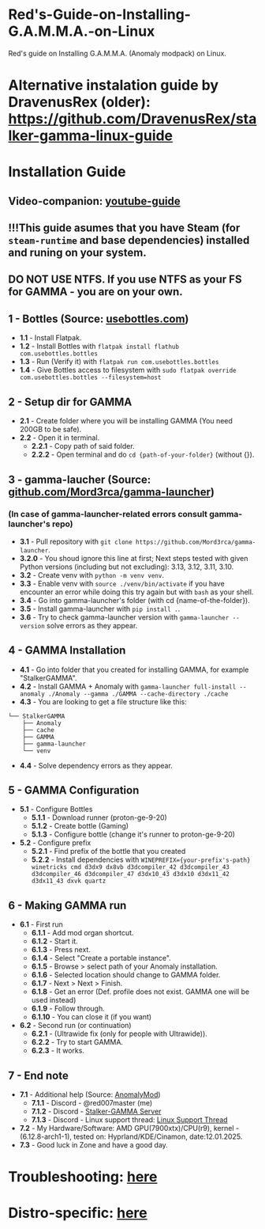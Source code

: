 # Red's-Guide-on-Installing-G.A.M.M.A.-on-Linux
Red's guide on Installing G.A.M.M.A. (Anomaly modpack) on Linux.

# Alternative instalation guide by DravenusRex (older): https://github.com/DravenusRex/stalker-gamma-linux-guide

# Installation Guide

## Video-companion: [youtube-guide](https://youtu.be/luAceiXojiU?si=3LdfAVYyoU9-OS7-)

## !!!This guide asumes that you have Steam (for `steam-runtime` and base dependencies) installed and runing on your system.
## DO NOT USE NTFS. If you use NTFS as your FS for GAMMA - you are on your own.

## 1 - Bottles (Source: [usebottles.com](https://usebottles.com))
- **1.1** - Install Flatpak.
- **1.2** - Install Bottles with `flatpak install flathub com.usebottles.bottles`
- **1.3** - Run (Verify it) with `flatpak run com.usebottles.bottles`
- **1.4** - Give Bottles access to filesystem with `sudo flatpak override com.usebottles.bottles --filesystem=host`

## 2 - Setup dir for GAMMA
- **2.1** - Create folder where you will be installing GAMMA (You need 200GB to be safe).
- **2.2** - Open it in terminal.
    - **2.2.1** - Copy path of said folder.
    - **2.2.2** - Open terminal and do `cd {path-of-your-folder}` (without {}).

## 3 - gamma-laucher (Source: [github.com/Mord3rca/gamma-launcher](https://github.com/Mord3rca/gamma-launcher))
### (In case of gamma-launcher-related errors consult gamma-launcher's repo)
- **3.1** - Pull repository with `git clone https://github.com/Mord3rca/gamma-launcher`.
- **3.2.0** - You shoud ignore this line at first; Next steps tested with given Python versions (including but not excluding): 3.13, 3.12, 3.11, 3.10.
- **3.2** - Create venv with `python -m venv venv`.
- **3.3** - Enable venv with `source ./venv/bin/activate` if you have encounter an error while doing this try again but with `bash` as your shell.
- **3.4** - Go into gamma-launcher's folder (with cd {name-of-the-folder}).
- **3.5** - Install gamma-launcher with `pip install .`.
- **3.6** - Try to check gamma-launcher version with `gamma-launcher --version` solve errors as they appear.

## 4 - GAMMA Installation
- **4.1** - Go into folder that you created for installing GAMMA, for example "StalkerGAMMA".
- **4.2** - Install GAMMA + Anomaly with `gamma-launcher full-install --anomaly ./Anomaly --gamma ./GAMMA --cache-directory ./cache`
- **4.3** - You are looking to get a file structure like this:
```
└── StalkerGAMMA
    ├── Anomaly
    ├── cache
    ├── GAMMA
    ├── gamma-launcher
    └── venv
```
- **4.4** - Solve dependency errors as they appear.

## 5 - GAMMA Configuration
- **5.1** - Configure Bottles
    - **5.1.1** - Download runner (proton-ge-9-20)
    - **5.1.2** - Create bottle (Gaming)
    - **5.1.3** - Configure bottle (change it's runner to proton-ge-9-20)
- **5.2** - Configure prefix
    - **5.2.1** - Find prefix of the bottle that you created
    - **5.2.2** - Install dependencies with `WINEPREFIX={your-prefix's-path} winetricks cmd d3dx9 dx8vb d3dcompiler_42 d3dcompiler_43 d3dcompiler_46 d3dcompiler_47 d3dx10_43 d3dx10 d3dx11_42 d3dx11_43 dxvk quartz`

## 6 - Making GAMMA run
- **6.1** - First run
    - **6.1.1** - Add mod organ shortcut.
    - **6.1.2** - Start it.
    - **6.1.3** - Press next.
    - **6.1.4** - Select "Create a portable instance".
    - **6.1.5** - Browse > select path of your Anomaly installation.
    - **6.1.6** - Selected location should change to GAMMA folder.
    - **6.1.7** - Next > Next > Finish.
    - **6.1.8** - Get an error (Def. profile does not exist. GAMMA one will be used instead)
    - **6.1.9** - Follow through.
    - **6.1.10** - You can close it (if you want)
- **6.2** - Second run (or continuation)
    - **6.2.1** - (Ultrawide fix (only for people with Ultrawide)).
    - **6.2.2** - Try to start GAMMA.
    - **6.2.3** - It works.

## 7 - End note
- **7.1** - Additional help (Source: [AnomalyMod](https://anomalymod.com/repacks/stalker-gamma))
    - **7.1.1** - Discord - @red007master (me)
    - **7.1.2** - Discord - [Stalker-GAMMA Server](https://discord.com/invite/stalker-gamma)
    - **7.1.3** - Discord - Linux support thread: [Linux Support Thread](https://discord.com/channels/912320685949300746/932079012547270746)
- **7.2** - My Hardware/Software: AMD GPU(7900xtx)/CPU(r9), kernel - (6.12.8-arch1-1), tested on: Hyprland/KDE/Cinamon, date:12.01.2025.
- **7.3** - Good luck in Zone and have a good day.

# Troubleshooting: [here](CommonProblems/index.md)

# Distro-specific: [here](Distros/index.md)
